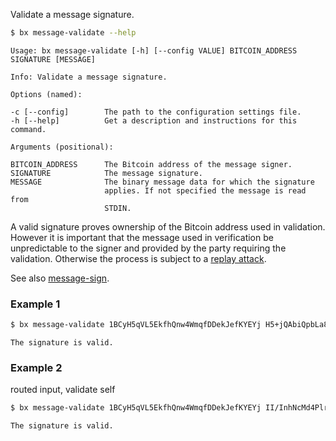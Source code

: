 Validate a message signature.
```sh
$ bx message-validate --help
```
```
Usage: bx message-validate [-h] [--config VALUE] BITCOIN_ADDRESS         
SIGNATURE [MESSAGE]                                                      

Info: Validate a message signature.                                      

Options (named):

-c [--config]        The path to the configuration settings file.        
-h [--help]          Get a description and instructions for this command.

Arguments (positional):

BITCOIN_ADDRESS      The Bitcoin address of the message signer.          
SIGNATURE            The message signature.                              
MESSAGE              The binary message data for which the signature     
                     applies. If not specified the message is read from  
                     STDIN.
```
A valid signature proves ownership of the Bitcoin address used in validation. However it is important that the message used in verification be unpredictable to the signer and provided by the party requiring the validation. Otherwise the process is subject to a [replay attack](http://en.wikipedia.org/wiki/Replay_attack).

See also [message-sign](bx-message-sign).
### Example 1
```sh
$ bx message-validate 1BCyH5qVL5EkfhQnw4WmqfDDekJefKYEYj H5+jQAbiQpbLa8n5QTcHJ5fyBUDs9oqLylQEV/dsWY8ket/RbrYqDXhCZvoKUQENgNTb79U8SQUUuYhzsTM+ZHc= "Satoshi Nakamoto"
```
```
The signature is valid.
```
### Example 2
routed input, validate self
```sh
$ bx message-validate 1BCyH5qVL5EkfhQnw4WmqfDDekJefKYEYj II/InhNcMd4PlrEkpp7sJTeR42okpc4b/JgojxnMib7lSNvTicnSahDxuOjZbO3WJWRdocUa3UtyrW1YEIh3wDY= < bx.exe
```
```
The signature is valid.
```